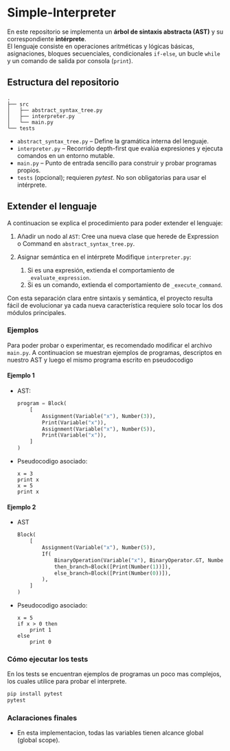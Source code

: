 # Simple-Interpreter

En este repositorio se implementa un **árbol de sintaxis abstracta (AST)** y su correspondiente **intérprete**.  
El lenguaje consiste en operaciones aritméticas y lógicas básicas, asignaciones, bloques secuenciales, condicionales `if-else`, un bucle `while` y un comando de salida por consola (`print`).  

## Estructura del repositorio
```text
.
├── src
│   ├── abstract_syntax_tree.py
│   ├── interpreter.py
│   └── main.py
└── tests
```
- `abstract_syntax_tree.py` – Define la gramática interna del lenguaje.
- `interpreter.py` – Recorrido depth-first que evalúa expresiones y ejecuta comandos en un entorno mutable.
- `main.py` – Punto de entrada sencillo para construir y probar programas propios.
- `tests` (opcional); requieren *pytest*. No son obligatorias para usar el intérprete. 

## Extender el lenguaje
A continuacion se explica el procedimiento para poder extender el lenguaje:

1. Añadir un nodo al `AST`:
    Cree una nueva clase que herede de Expression o Command en `abstract_syntax_tree.py`.

2. Asignar semántica en el intérprete
    Modifique `interpreter.py`:
    1. Si es una expresión, extienda el comportamiento de  `_evaluate_expression`.
    2. Si es un comando, extienda el comportamiento de `_execute_command`.

Con esta separación clara entre sintaxis y semántica, el proyecto resulta fácil de evolucionar ya cada nueva característica requiere solo tocar los dos módulos principales.



### Ejemplos
Para poder probar o experimentar, es recomendado modificar el archivo `main.py`.
A continuacion se muestran ejemplos de programas, descriptos en nuestro AST y luego el mismo programa escrito en pseudocodigo

#### Ejemplo 1
- AST:
    ```python
    program = Block(
        [
            Assignment(Variable("x"), Number(3)),
            Print(Variable("x")),
            Assignment(Variable("x"), Number(5)),
            Print(Variable("x")),
        ]
    )
    ```
- Pseudocodigo asociado:
    ```text
    x = 3
    print x
    x = 5
    print x
    ```
#### Ejemplo 2

- AST 
    ```python
    Block(
        [
            Assignment(Variable("x"), Number(5)),
            If(
                BinaryOperation(Variable("x"), BinaryOperator.GT, Number(0)),
                then_branch=Block([Print(Number(1))]),
                else_branch=Block([Print(Number(0))]),
            ),
        ]
    )
    ```
- Pseudocodigo asociado:
    ```text
    x = 5
    if x > 0 then
        print 1
    else 
        print 0
    ```


### Cómo ejecutar los tests
En los tests se encuentran ejemplos de programas un poco mas complejos, los cuales utilice para probar el interprete.
```bash
pip install pytest 
pytest
```

### Aclaraciones finales
- En esta implementacion, todas las variables tienen alcance global (global scope).